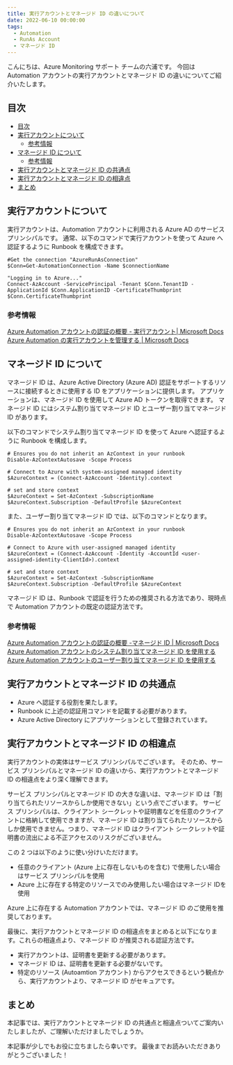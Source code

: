 ```yaml
---
title: 実行アカウントとマネージド ID の違いについて
date: 2022-06-10 00:00:00
tags:
  - Automation
  - RunAs Account
  - マネージド ID
---
```


こんにちは、Azure Monitoring サポート チームの六浦です。
今回は Automation アカウントの実行アカウントとマネージド ID の違いについてご紹介いたします。

<!-- more -->

## 目次
- [目次](#目次)
- [実行アカウントについて](#実行アカウントについて)
  - [参考情報](#参考情報)
- [マネージド ID について](#マネージド-id-について)
  - [参考情報](#参考情報-1)
- [実行アカウントとマネージド ID の共通点](#実行アカウントとマネージド-id-の共通点)
- [実行アカウントとマネージド ID の相違点](#実行アカウントとマネージド-id-の相違点)
- [まとめ](#まとめ)

## 実行アカウントについて
実行アカウントは、Automation アカウントに利用される Azure AD のサービス プリンシパルです。
通常、以下のコマンドで実行アカウントを使って Azure へ認証するように Runbook を構成できます。

```
#Get the connection "AzureRunAsConnection"
$Conn=Get-AutomationConnection -Name $connectionName         

"Logging in to Azure..."
Connect-AzAccount -ServicePrincipal -Tenant $Conn.TenantID -ApplicationId $Conn.ApplicationID -CertificateThumbprint $Conn.CertificateThumbprint
```

### 参考情報
[Azure Automation アカウントの認証の概要 - 実行アカウント| Microsoft Docs](https://docs.microsoft.com/ja-jp/azure/automation/automation-security-overview#run-as-account)
[Azure Automation の実行アカウントを管理する | Microsoft Docs](https://docs.microsoft.com/ja-jp/azure/automation/manage-runas-account)


## マネージド ID について
マネージド ID は、Azure Active Directory (Azure AD) 認証をサポートするリソースに接続するときに使用する ID をアプリケーションに提供します。
アプリケーションは、マネージド ID を使用して Azure AD トークンを取得できます。
マネージド ID にはシステム割り当てマネージド ID とユーザー割り当てマネージド ID があります。

以下のコマンドでシステム割り当てマネージド ID を使って Azure へ認証するように Runbook を構成します。

```
# Ensures you do not inherit an AzContext in your runbook
Disable-AzContextAutosave -Scope Process

# Connect to Azure with system-assigned managed identity
$AzureContext = (Connect-AzAccount -Identity).context

# set and store context
$AzureContext = Set-AzContext -SubscriptionName $AzureContext.Subscription -DefaultProfile $AzureContext
```


また、ユーザー割り当てマネージド ID では、以下のコマンドとなります。
```
# Ensures you do not inherit an AzContext in your runbook
Disable-AzContextAutosave -Scope Process

# Connect to Azure with user-assigned managed identity
$AzureContext = (Connect-AzAccount -Identity -AccountId <user-assigned-identity-ClientId>).context

# set and store context
$AzureContext = Set-AzContext -SubscriptionName $AzureContext.Subscription -DefaultProfile $AzureContext
```

マネージド ID は、Runbook で認証を行うための推奨される方法であり、現時点で Automation アカウントの既定の認証方法です。

### 参考情報
[Azure Automation アカウントの認証の概要 -マネージド ID | Microsoft Docs](https://docs.microsoft.com/ja-jp/azure/automation/automation-security-overview#managed-identities)
[Azure Automation アカウントのシステム割り当てマネージド ID を使用する](https://docs.microsoft.com/ja-jp/azure/automation/enable-managed-identity-for-automation)
[Azure Automation アカウントのユーザー割り当てマネージド ID を使用する](https://docs.microsoft.com/ja-jp/azure/automation/add-user-assigned-identity)


## 実行アカウントとマネージド ID の共通点
- Azure へ認証する役割を果たします。
- Runbook に上述の認証用コマンドを記載する必要があります。
- Azure Active Directory にアプリケーションとして登録されています。


## 実行アカウントとマネージド ID の相違点
実行アカウントの実体はサービス プリンシパルでございます。
そのため、サービス プリンシパルとマネージド ID の違いから、実行アカウントとマネージド ID の相違点をより深く理解できます。

サービス プリンシパルとマネージド ID の大きな違いは、マネージド ID は「割り当てられたリソースからしか使用できない」という点でございます。
サービス プリンシパルは、クライアント シークレットや証明書などを任意のクライアントに格納して使用できますが、マネージド ID は割り当てられたリソースからしか使用できません。つまり、マネージド ID はクライアント シークレットや証明書の流出による不正アクセスのリスクがございません。

この 2 つは以下のように使い分けいただけます。
- 任意のクライアント (Azure 上に存在しないものを含む) で使用したい場合はサービス プリンシパルを使用
- Azure 上に存在する特定のリソースでのみ使用したい場合はマネージド IDを使用

Azure 上に存在する Automation アカウントでは、マネージド ID のご使用を推奨しております。


最後に、実行アカウントとマネージド ID の相違点をまとめると以下になります。これらの相違点より、マネージド ID が推奨される認証方法です。
- 実行アカウントは、証明書を更新する必要があります。
- マネージド ID は、証明書を更新する必要がないです。
- 特定のリソース (Autoamtion アカウント) からアクセスできるという観点から、実行アカウントより、マネージド ID がセキュアです。


## まとめ
本記事では、実行アカウントとマネージド ID の共通点と相違点ついてご案内いたしましたが、ご理解いただけましたでしょうか。

本記事が少しでもお役に立ちましたら幸いです。
最後までお読みいただきありがとうございました！